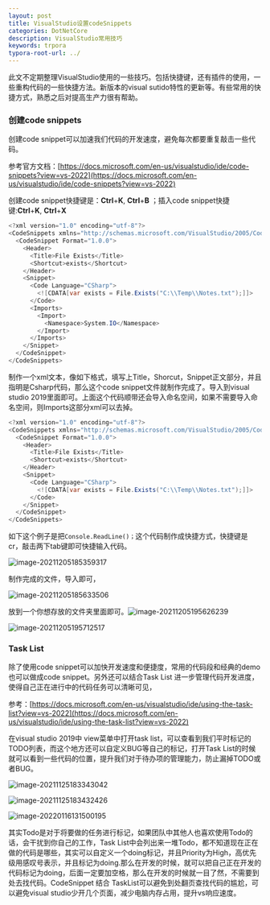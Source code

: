 ```yaml
---
layout: post
title: VisualStudio设置codeSnippets
categories: DotNetCore
description: VisualStudio常用技巧
keywords: trpora
typora-root-url: ../
---
```


此文不定期整理VisualStudio使用的一些技巧。包括快捷键，还有插件的使用，一些重构代码的一些快捷方法。新版本的visual sutido特性的更新等。有些常用的快捷方式，熟悉之后对提高生产力很有帮助。

### 创建code snippets

创建code snippet可以加速我们代码的开发速度，避免每次都要重复敲击一些代码。

参考官方文档：[https://docs.microsoft.com/en-us/visualstudio/ide/code-snippets?view=vs-2022](https://docs.microsoft.com/en-us/visualstudio/ide/code-snippets?view=vs-2022)

创建code snippet快捷键是：**Ctrl**+**K**, **Ctrl**+**B** ；插入code snippet快捷键:**Ctrl**+**K**, **Ctrl**+**X** 

````c#
<?xml version="1.0" encoding="utf-8"?>
<CodeSnippets xmlns="http://schemas.microsoft.com/VisualStudio/2005/CodeSnippet">
  <CodeSnippet Format="1.0.0">
    <Header>
      <Title>File Exists</Title>
      <Shortcut>exists</Shortcut>
    </Header>
    <Snippet>
      <Code Language="CSharp">
        <![CDATA[var exists = File.Exists("C:\\Temp\\Notes.txt");]]>
      </Code>
      <Imports>
        <Import>
          <Namespace>System.IO</Namespace>
        </Import>
      </Imports>
    </Snippet>
  </CodeSnippet>
</CodeSnippets>
````

制作一个xml文本，像如下格式，填写上Title，Shorcut，Snippet正文部分，并且指明是Csharp代码，那么这个code snippet文件就制作完成了。导入到visual studio 2019里面即可。上面这个代码顺带还会导入命名空间，如果不需要导入命名空间，则Imports这部分xml可以去掉。

```c#
<?xml version="1.0" encoding="utf-8"?>
<CodeSnippets xmlns="http://schemas.microsoft.com/VisualStudio/2005/CodeSnippet">
  <CodeSnippet Format="1.0.0">
    <Header>
      <Title>File Exists</Title>
      <Shortcut>exists</Shortcut>
    </Header>
    <Snippet>
      <Code Language="CSharp">
        <![CDATA[var exists = File.Exists("C:\\Temp\\Notes.txt");]]>
      </Code>
    </Snippet>
  </CodeSnippet>
</CodeSnippets>
```

如下这个例子是把`Console.ReadLine()；`这个代码制作成快捷方式，快捷键是cr，敲击两下tab键即可快捷输入代码。

![image-20211205185359317](/images/posts/image-20211205185359317.png)

制作完成的文件，导入即可，

![image-20211205185633506](/images/posts/image-20211205185633506.png)

放到一个你想存放的文件夹里面即可。![image-20211205195626239](/images/posts/image-20211205195626239.png)

![image-20211205195712517](/images/posts/image-20211205195712517.png)

### Task List

除了使用code snippet可以加快开发速度和便捷度，常用的代码段和经典的demo也可以做成code snippet。另外还可以结合Task List 进一步管理代码开发进度，使得自己正在进行中的代码任务可以清晰可见，

参考：[https://docs.microsoft.com/en-us/visualstudio/ide/using-the-task-list?view=vs-2022](https://docs.microsoft.com/en-us/visualstudio/ide/using-the-task-list?view=vs-2022)

在visual studio 2019中 view菜单中打开task list，可以查看到我们平时标记的TODO列表，而这个地方还可以自定义BUG等自己的标记，打开Task List的时候就可以看到一些代码的位置，提升我们对于待办项的管理能力，防止漏掉TODO或者BUG。

![image-20211125183343042](/images/posts/image-20211125183343042.png)

![image-20211125183432426](/images/posts/image-20211125183432426.png)

![image-20220116131500195](/images/posts/image-20220116131500195.png)

其实Todo是对于将要做的任务进行标记，如果团队中其他人也喜欢使用Todo的话，会干扰到你自己的工作，Task List中会列出来一堆Todo，都不知道现在正在做的代码是哪些，其实可以自定义一个doing标记，并且Priority为High，高优先级用感叹号表示，并且标记为doing.那么在开发的时候，就可以把自己正在开发的代码标记为doing，后面一定要加空格，那么在开发的时候就一目了然，不需要到处去找代码。CodeSnippet 结合 TaskList可以避免到处翻页查找代码的尴尬，可以避免visual studio少开几个页面，减少电脑内存占用，提升vs响应速度。

